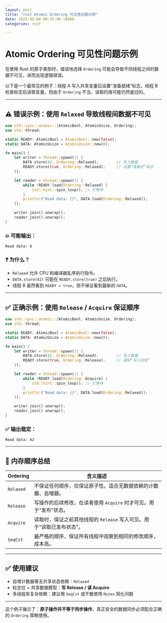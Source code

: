 ```yaml
---
layout: post
title: "rust Atomic Ordering 可见性问题示例"
date: 2025-05-04 08:35:00 +0800
categories: rust

---
```



# Atomic Ordering 可见性问题示例

在使用 Rust 的原子类型时，错误地选择 `Ordering` 可能会导致不同线程之间的数据不可见，进而出现逻辑错误。

以下是一个最常见的例子：线程 A 写入共享变量后设置“准备就绪”标志，线程 B 检查标志后读取变量，但由于 `Ordering` 不当，读取的值可能仍然是旧的。

---

## ⚠️ 错误示例：使用 `Relaxed` 导致线程间数据不可见

```rust
use std::sync::atomic::{AtomicBool, AtomicUsize, Ordering};
use std::thread;

static READY: AtomicBool = AtomicBool::new(false);
static DATA: AtomicUsize = AtomicUsize::new(0);

fn main() {
    let writer = thread::spawn(|| {
        DATA.store(42, Ordering::Relaxed);        // 写入数据
        READY.store(true, Ordering::Relaxed);     // 设置“准备好”标志
    });

    let reader = thread::spawn(|| {
        while !READY.load(Ordering::Relaxed) {
            std::hint::spin_loop(); // 忙等待
        }
        println!("Read data: {}", DATA.load(Ordering::Relaxed));
    });

    writer.join().unwrap();
    reader.join().unwrap();
}
```

### 💥 可能输出：

```
Read data: 0
```

### ❓ 为什么？

* `Relaxed` 允许 CPU 和编译器乱序执行指令。
* `DATA.store(42)` 可能在 `READY.store(true)` 之后执行。
* 线程 B 虽然看到 `READY = true`，但不保证看到最新的 `DATA`。

---

## ✅ 正确示例：使用 `Release` / `Acquire` 保证顺序

```rust
use std::sync::atomic::{AtomicBool, AtomicUsize, Ordering};
use std::thread;

static READY: AtomicBool = AtomicBool::new(false);
static DATA: AtomicUsize = AtomicUsize::new(0);

fn main() {
    let writer = thread::spawn(|| {
        DATA.store(42, Ordering::Relaxed);        // 写入数据
        READY.store(true, Ordering::Release);     // 通知“写入完成”
    });

    let reader = thread::spawn(|| {
        while !READY.load(Ordering::Acquire) {
            std::hint::spin_loop(); // 忙等待
        }
        println!("Read data: {}", DATA.load(Ordering::Relaxed));
    });

    writer.join().unwrap();
    reader.join().unwrap();
}
```

### ✅ 输出稳定：

```
Read data: 42
```

---

## 📌 内存顺序总结

| Ordering  | 含义描述                                      |
| --------- | ----------------------------------------- |
| `Relaxed` | 不保证任何顺序，仅保证原子性。适合无数据依赖的计数器、自增器。           |
| `Release` | 写操作的后续修改，在读者使用 `Acquire` 时才可见。用于“发布”状态。   |
| `Acquire` | 读取时，保证之前其他线程的 `Release` 写入可见。用于“读取已发布状态”。 |
| `SeqCst`  | 最严格的顺序，保证所有线程中观察到相同的修改顺序，成本高。             |

---

## ✅ 使用建议

* 自增计数器等无共享状态依赖：`Relaxed`
* 标志位 + 共享数据模型：**写 Release / 读 Acquire**
* 多线程有复杂依赖：建议用 `SeqCst` 或干脆使用 `Mutex` 简化问题

---

这个例子展示了：**原子操作并不等于同步操作**，真正安全的数据同步必须配合正确的 `Ordering` 策略使用。


